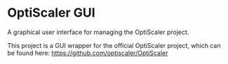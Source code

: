 # OptiScaler GUI

A graphical user interface for managing the OptiScaler project.

This project is a GUI wrapper for the official OptiScaler project, which can be found here: https://github.com/optiscaler/OptiScaler
